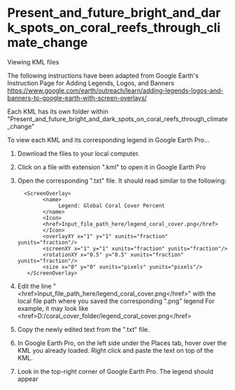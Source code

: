 # Present_and_future_bright_and_dark_spots_on_coral_reefs_through_climate_change

Viewing KML files

The following instructions have been adapted from Google Earth's Instruction Page for Adding Legends, Logos, and Banners
https://www.google.com/earth/outreach/learn/adding-legends-logos-and-banners-to-google-earth-with-screen-overlays/

Each KML has its own folder within "Present_and_future_bright_and_dark_spots_on_coral_reefs_through_climate_change"

To view each KML and its corresponding legend in Google Earth Pro...
1) Download the files to your local computer.
2) Click on a file with extension ".kml" to open it in Google Earth Pro
3) Open the corresponding ".txt" file. It should read similar to the following:
     
         <ScreenOverlay>
               <name>
                    Legend: Global Coral Cover Percent
               </name>
               <Icon>
               <href>Input_file_path_here/legend_coral_cover.png</href>
               </Icon>
               <overlayXY x="1" y="1" xunits="fraction" yunits="fraction"/>
               <screenXY x="1" y="1" xunits="fraction" yunits="fraction"/>
               <rotationXY x="0.5" y="0.5" xunits="fraction" yunits="fraction"/>
               <size x="0" y="0" xunits="pixels" yunits="pixels"/>
          </ScreenOverlay>
5) Edit the line "\<href\>Input_file_path_here/legend_coral_cover.png\</href\>" with the local file path where you saved the corresponding ".png" legend
For example, it may look like  \<href\>D:/coral_cover_folder/legend_coral_cover.png\</href\>
5) Copy the newly edited text from the ".txt" file.
6) In Google Earth Pro, on the left side under the Places tab, hover over the KML you already loaded. Right click and paste the text on top of the KML.
7) Look in the top-right corner of Google Earth Pro. The legend should appear
